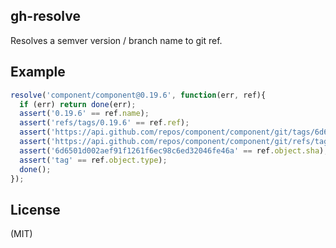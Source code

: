 
## gh-resolve

  Resolves a semver version / branch name to git ref.

## Example

```js
resolve('component/component@0.19.6', function(err, ref){
  if (err) return done(err);
  assert('0.19.6' == ref.name);
  assert('refs/tags/0.19.6' == ref.ref);
  assert('https://api.github.com/repos/component/component/git/tags/6d6501d002aef91f1261f6ec98c6ed32046fe46a' == ref.object.url);
  assert('https://api.github.com/repos/component/component/git/refs/tags/0.19.6' == ref.url);
  assert('6d6501d002aef91f1261f6ec98c6ed32046fe46a' == ref.object.sha);
  assert('tag' == ref.object.type);
  done();
});
```

## License

  (MIT)
